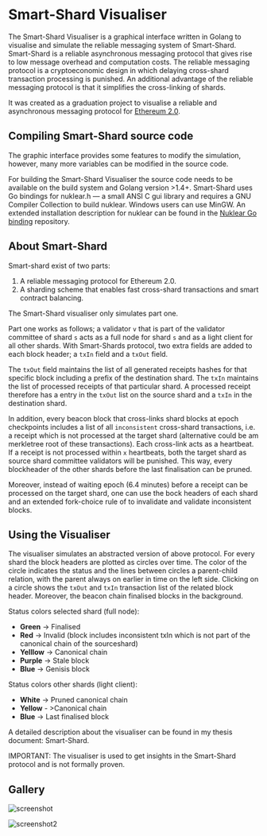 # Smart-Shard  Visualiser
The  Smart-Shard Visualiser is a graphical interface written in Golang to visualise and simulate the reliable messaging system of Smart-Shard.
Smart-Shard is a reliable asynchronous messaging protocol that gives rise to low message overhead and computation costs. 
The reliable messaging protocol is a cryptoeconomic design in which delaying cross-shard transaction processing is punished. An additional advantage of the reliable messaging protocol is that it simplifies the cross-linking of shards.

It was created as a graduation project to visualise a reliable and asynchronous messaging protocol for [Ethereum 2.0](https://github.com/ethereum/eth2.0-specs).

## Compiling Smart-Shard source code
The graphic interface provides some features to modify the simulation, however, many more variables can be modified in the source code. 

For building the Smart-Shard Visualiser the source code needs to be available on the build system and Golang version >1.4+. Smart-Shard uses Go bindings for nuklear.h — a small ANSI C gui library and requires a GNU Compiler Collection to build nuklear. Windows users can use MinGW. An extended installation description for nuklear can be found in the [Nuklear Go binding](https://github.com/golang-ui/nuklear) repository.

## About Smart-Shard
Smart-shard exist of two parts:
1. A reliable messaging protocol for Ethereum 2.0.
2. A sharding scheme that enables fast cross-shard transactions and smart contract balancing.

The Smart-Shard visualiser only simulates part one. 

Part one works as follows; a validator ```v``` that is part of the validator committee of shard ```s``` acts as a full node for shard ```s``` and as a light client for all other shards.  With Smart-Shards protocol, two extra fields are added to each block header; a ```txIn``` field and a ```txOut``` field.  

The ```txOut``` field maintains the list of all generated receipts hashes for that specific block including a prefix of the destination shard. The ```txIn``` maintains  the list of processed receipts of that particular shard. A processed receipt therefore has a entry in the ```txOut``` list on the source shard and a ```txIn``` in the destination shard.

In addition, every beacon block that cross-links shard blocks at epoch checkpoints includes a list of all `inconsistent` cross-shard transactions, i.e. a receipt which is not processed at the target shard (alternative could be am merkletree root of these transactions). Each cross-link acts as a heartbeat. If a receipt is not processed within `x` heartbeats, both the target shard as source shard committee validators will be punished. This way, every blockheader of the other shards before the last finalisation can be pruned.

Moreover, instead of waiting epoch (6.4 minutes) before a receipt can be processed on the target shard, one can 
use the bock headers of each shard and an extended fork-choice rule of to invalidate and validate inconsistent blocks. 


## Using the Visualiser
The visualiser simulates an abstracted version of above protocol. For every shard the block headers are plotted as circles over time. The color of the circle indicates the status and the lines between circles a parent-child relation, with the parent always on earlier in time on the left side. Clicking on a circle shows the `txOut` and  `txIn`  transaction list of the related block header. Moreover, the beacon chain finalised blocks in the background.

Status colors selected shard (full node):
* **Green** -> Finalised
* **Red** -> Invalid (block includes inconsistent txIn which is not part of the canonical chain of the sourceshard)
* **Yelllow** -> Canonical chain
* **Purple** -> Stale block
* **Blue** -> Genisis block

Status colors other shards (light client):
* **White** -> Pruned canonical chain
* **Yellow** - >Canonical chain
* **Blue** -> Last finalised block
 
  
A detailed description about the visualiser can be found in my thesis document: Smart-Shard.


IMPORTANT: The visualiser is used to get insights in the Smart-Shard protocol and is not formally proven. 


## Gallery

![screenshot](https://raw.githubusercontent.com/sjoerdwels/Smart-Shard/master/assets/demo.gif)

![screenshot2](https://raw.githubusercontent.com/sjoerdwels/Smart-Shard/master/assets/demo2.png)
